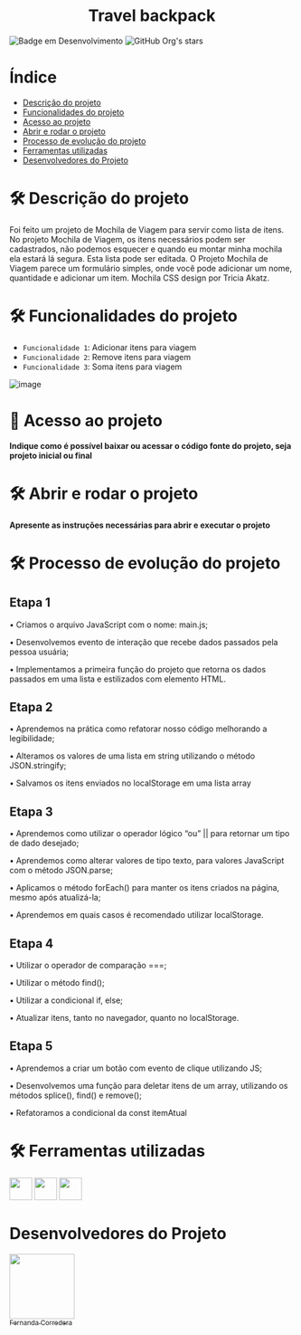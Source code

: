 <h1 align="center"> Travel backpack </h1>

![Badge em Desenvolvimento](http://img.shields.io/static/v1?label=STATUS&message=EM%20DESENVOLVIMENTO&color=GREEN&style=for-the-badge)  ![GitHub Org's stars](https://img.shields.io/github/stars/camilafernanda?style=social)  

# Índice 

* [Descrição do projeto](#descrição-do-projeto)
* [Funcionalidades do projeto](#status-do-Projeto)
* [Acesso ao projeto](#funcionalidades-e-demonstração-da-aplicação)
* [Abrir e rodar o projeto](#acesso-ao-projeto)
* [Processo de evolução do projeto](#tecnologias-utilizadas)
* [Ferramentas utilizadas](#pessoas-contribuidoras)
* [Desenvolvedores do Projeto](#pessoas-desenvolvedoras)

# 🛠️ Descrição do projeto 

Foi feito um projeto de Mochila de Viagem para servir como lista de itens. No projeto Mochila de Viagem, os itens necessários podem ser cadastrados, não podemos esquecer e quando eu montar minha mochila ela estará lá segura. Esta lista pode ser editada. O Projeto Mochila de Viagem parece um formulário simples, onde você pode adicionar um nome, quantidade e adicionar um item.
Mochila CSS design por Tricia Akatz.


# 🛠️ Funcionalidades do projeto

- `Funcionalidade 1`: Adicionar itens para viagem
- `Funcionalidade 2`: Remove itens para viagem
- `Funcionalidade 3`: Soma itens para viagem

![image](https://user-images.githubusercontent.com/108702091/208736571-eaedf69b-20cc-426c-9ae4-0cdb5c90369b.png)

# 📁 Acesso ao projeto

**Indique como é possível baixar ou acessar o código fonte do projeto, seja projeto inicial ou final**

# 🛠️ Abrir e rodar o projeto

**Apresente as instruções necessárias para abrir e executar o projeto**

# 🛠️ Processo de evolução do projeto

## Etapa 1

• Criamos o arquivo JavaScript com o nome: main.js;

• Desenvolvemos evento de interação que recebe dados passados pela pessoa usuária;

• Implementamos a primeira função do projeto que retorna os dados passados em uma lista e estilizados com elemento HTML.

## Etapa 2

• Aprendemos na prática como refatorar nosso código melhorando a legibilidade;

• Alteramos os valores de uma lista em string utilizando o método JSON.stringify;

• Salvamos os itens enviados no localStorage em uma lista array


## Etapa 3

• Aprendemos como utilizar o operador lógico “ou” || para retornar um tipo de dado desejado;

• Aprendemos como alterar valores de tipo texto, para valores JavaScript com o método JSON.parse;

• Aplicamos o método forEach() para manter os itens criados na página, mesmo após atualizá-la;

• Aprendemos em quais casos é recomendado utilizar localStorage.

## Etapa 4

• Utilizar o operador de comparação ===;

• Utilizar o método find();

• Utilizar a condicional if, else;

• Atualizar itens, tanto no navegador, quanto no localStorage.



## Etapa 5
 
• Aprendemos a criar um botão com evento de clique utilizando JS;

• Desenvolvemos uma função para deletar itens de um array, utilizando os métodos splice(), find() e remove();

• Refatoramos a condicional da const itemAtual



# 🛠️ Ferramentas utilizadas

<img src="https://cdn.jsdelivr.net/gh/devicons/devicon/icons/css3/css3-original.svg" width="40" height="40"/>  <img src="https://cdn.jsdelivr.net/gh/devicons/devicon/icons/html5/html5-original-wordmark.svg" width="40" height="40"/> <img src="https://cdn.jsdelivr.net/gh/devicons/devicon/icons/javascript/javascript-original.svg" width="40" height="40"/>

# Desenvolvedores do Projeto

[<img src="![profile-pic](https://user-images.githubusercontent.com/108702091/209584951-8a2da900-174e-455e-b990-f60c080a1a68.png)" width=115><br><sub>Fernanda Corredera</sub>](https://github.com/fernanda1102) 

